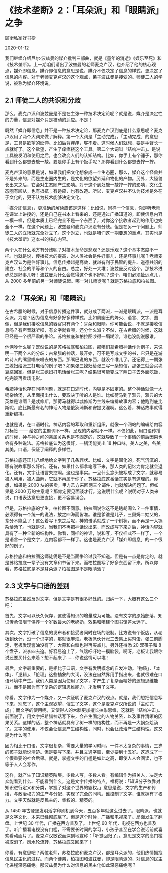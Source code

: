 # 《技术垄断》2：「耳朵派」和「眼睛派」之争

顾衡私家好书榜

2020-01-12

我们继续介绍尼尔·波兹曼的媒介批判三部曲，就是《童年的消逝》《娱乐至死》和《技术垄断》。上一期咱们请出了波兹曼的老师麦克卢汉，也介绍了他的核心观点，媒介即信息。媒介即信息的意思是说，媒介不仅决定了信息的样式，更决定了信息的内容。对于老师麦克卢汉的这个观点，弟子波兹曼是接受的。师徒二人的学说，被称为媒介环境说。

## 2.1 师徒二人的共识和分歧

那么，麦克卢汉和波兹曼是不是在主张一种技术决定论呢？就是说，媒介是决定性的力量，信息对媒介只是被动的适应。不是！

既然「媒介即信息」并不是一种技术决定论，那麦克卢汉到底是什么意思呢？麦克卢汉用了两个大词来做了解释。第一个大词是「主动完成」。「主动完成」的意思是，工具是欲望的延伸。比如后背痒痒，够不着。这时候人们就想，要是手臂长一点就好了。这个欲望，产生了痒痒挠这个工具。第二个大词叫「结构冲击」。是说工具被发明和使用之后，也会改变人们的认知结构。比如，你手上有个锤子，那你看到什么都想去敲一敲。要是你手上有个扳手呢？那你看到什么都想去拧一拧。

麦克卢汉的意思是说，如果我们把文化想象成一个生态圈，那么，媒介这个怪兽并不是外来的，而是生态圈内生的，是文化的欲望外延和物化的产物。另外，大怪兽长出来之后，它会对生态圈产生影响。对于这个到处敲一敲拧一拧的影响，文化生态圈有顺从，也有抵抗；有适应，也有改造。所以，麦克卢汉并不认为技术是外在于文化的，更不认为技术能够决定文化。

「媒介即信息」，更准确的解读应该是这样：比如说，同样一个信息，你是听老师在课堂上讲授的，还是自己在书本上看来的，还是通过广播知道的，即使信息内容一模一样，但是本质上已经完全不是一个东西了，对你这个接收者起到的作用也完全不一样。在这个问题上，波兹曼和麦克卢汉没有分歧。但是在另一个问题上，师徒二人的立场就完全对立了。这个对立，也就是咱们这一期要想的重点，其实也是《技术垄断》这本书的核心内容。

两个人在什么地方有分歧呢？对技术革命是悲观？还是乐观？这个基本态度不一样。也就是说，传播技术的提高，对人类社会是件好事儿，还是坏事儿呢？老师麦克卢汉认为是件好事儿，信息传播越是高效，就越有利于民智的提升、道德共识的建立、社会的平等和个人的自由。总之，好处一大堆；波兹曼反对这个。那技术进步总是好事儿呀！波兹曼为什么会觉得这个也不好呢？这个，咱们必须扯远点儿，从 2000 多年前的另一对师徒说起。哪一对儿师徒呢？就是苏格拉底和柏拉图。

## 2.2 「耳朵派」和「眼睛派」

在古希腊的时候，对于信息传播这件事，就分成了两派，一派是眼睛派，一派是耳朵派。为啥？因为信息有好多好多种样式，比如周幽王的烽火、语言、文字、图像，但是我们接收信息的器官只有两个：耳朵和眼睛。你可能会说，不就是接收信息吗？有声音就听呗，有文字就看呗，还分什么派？不然，在古希腊的时候，这就已经是一个很严肃的争论。苏格拉底和柏拉图吵得一塌糊涂，谁也没能说服谁。

他俩吵什么呢？既然说的是苏格拉底和柏拉图，那咱们拿希腊神话作为例子，来说明一下两个人的分歧：古希腊的神话，最开始，可不是写成文字的书，它只是在游吟诗人的嘴里唱来唱去的东西。那嘴巴说的东西，就没个准儿了。还记得上一期张三媳妇给张三打电话的例子吧？如果张三媳妇给张三写一条短信，那张三就会买块豆腐回家。但是张三媳妇打电话给张三呢？结果很可能变成了两口子去外面吃饭，吃完饭再看场电影。

希腊神话也存在同样问题，就是在口述时代，内容是不固定的。整个神话就像一大锅杂烩汤，从里面捞出什么，要取决于听的人是谁。比如荷马到了雅典，雅典的大英雄是谁啊？是忒修斯，那荷马就得以忒修斯为主线来编排故事内容；他跑到底比斯呢，底比斯最有名的神话人物是俄狄浦斯和安提戈涅啊。这么着，神话故事就得重新编排。

也就是说，在口语时代，神话内容的萃取和重新组织，就像一个网站的编辑给内容打标签 —— 给定的主题词不一样，呈现的内容就不一样。不仅如此，用口语传播的时候，神与神之间的亲属关系也是不固定的，这就导致了一个事情的前后因果也会有多种说法。苏格拉底认为这很好，一锅汤能变出 18 种口味，美人之美，各美其美。口语，保证了阐释的多样性。

苏格拉底还正儿八经地给文字列了几条罪状。比如，文字是固化的，死气沉沉的，哪有说故事那么好听。还有，如果什么都拿笔写下来，那人类的记忆力肯定就会退化。还有，文字让语言失控啊。这也是事实。一旦什么念头被写成了文字，就容易被人利用，被人曲解，它就不再属于你了。苏格拉底这番话其实是有道理的。你想，如果是 2000 块的买卖，甲方乙方来回两三个邮件，也就解决问题了。但如果是 2000 万的生意呢？那肯定要见面谈才行。这说明什么呢？说明对于人类来说，口语表达意思更直接，更不容易误会。

但是，苏格拉底的学生，柏拉图不同意。柏拉图说你这不是瞎胡闹么？一件事情，必须得有一个统一的说法，放之四海而皆准。谁是爹谁是儿子，三舅妈二姑父的，辈分不能乱了！这么着写下来之后呢，神的谱系就成了一个树状，而不再是一大锅杂烩汤了。也就是说，当我们不再把神话说出来，而改成写下来之后，神话内容就具有了一种全新的结构性。你看，同样的神话，说和写，不仅样式不一样了，一个是语言一个是文字，连内容都不一样了。这也是麦克卢汉「媒介即信息」的一个很好的例子。

苏格拉底和柏拉图这师徒俩是不是当面争论过我不知道。但是有一点是肯定的，就是苏格拉底一辈子没有文章和书留下来。而柏拉图写了好多东西留下来。所以你看，苏格拉底是不是耳朵派？柏拉图是不是眼睛派？

## 2.3 文字与口语的差别

苏格拉底虽然反对文字，但是文字是有很多好处的。归纳一下，大概有这么三个吧：

首先，文字可以长久保存，这使得知识的增量成为可能。没有文字的原始部落，知识传承仅限于供养一个岁数最大的老奶奶，效果和咱建个图书馆差太远了。

其次，文字打破了信息的发布者和接受者同时在场的限制。比方说有个饭店，从老板到伙计，没一个识字的，那就很麻烦。老板派伙计张三去集上买鸡蛋，张三前脚走，老板发现酱油没有了，大蒜和白糖也得再买点儿，另外还得添 20 双筷子和 8 个盘子，派李四去追。好容易追上了，气喘吁吁地一摸脑袋，啊呀，老板让我跟你说还要买什么来着？想不起来了…… 你说这情可以堪！

最后，文字最重要的，是相比于口语，文字有发明概念的自发冲动。「物质」、「本体」、「逻辑」、「伦理」这些抽象的大词，没法在自然界用手指出来，也就很难在口语环境中产生。我们人类是因为使用了文字，才产生了复杂而精妙的逻辑思维能力。而不是因为有了复杂的逻辑思维能力，才发明了文字。

你看，文字作为一个媒介，又一次证明了麦克卢汉的观点。就是，我们想把信息写下来，别忘了，这个主观欲望，催生了文字，这个是麦克卢汉所说的「主动完成」；而文字的使用呢，又使得人的大脑更加擅长抽象思维，这就是「结构冲击」。前面说了，用文字把希腊神话写下来，会产生固定的人物关系，以及事件清晰的因果关系。这样的话，整个神话就具有了树一样的结构性，而不再是一大锅杂烩汤了。文字的使用，不仅会让信息产生结构性，同时，也会让政治产生结构性。这又是为什么呢？

因为相比于口语，文字很复杂，需要大量的学习时间。一件不太复杂的事情，三岁的孩子就能说清楚。但是要写下来，并且文通字顺，至少要到十五岁。这造成了一个很重要的社会后果。就是，掌握文字的门槛是如此之高，即使人人会阅读，也不等于人人会写作。

这样，就产生了知识精英阶层。少数人写，多数人看。有编辑作为把关人，决定大众能看到什么、不能看到什么，这是文字传播的特点。福柯说：「知识分子依靠对知识进行定义和分类，掌握了对这个世界的霸权。」意思是说，文字的生产和传播，与政治权力的生产与分配，实现了完全的同构。谁控制了文字，谁就拥有了权力。文字天然就是反民主的、集权的、精英的。

从 1450 年古登堡发明活字印刷机到今天，五百多年就这么过去了。眼睛派，也就是文字文化，本来已经彻底赢了。但是这个时候，广播和电视来了。局面发生了翻盘。上世纪 30 年代，广播在西方普及了。上世纪 60 年代，电视在西方也普及了。听广播看电视没有门槛，不需要长时间的学习，小孩子甚至在学会说话前就喜欢看动画片了。麦克卢汉敏锐而深刻地宣称：「听觉回归了」。意思是文字的高门槛被取消了。风水轮流转，苏格拉底又回来了！

你看，有意思吧？两位老师，苏格拉底和麦克卢汉，都是耳朵派的，他们热情拥抱信息民主化的过程。而两个徒弟，柏拉图和波兹曼，却是眼睛派的，对信息的民主化进程深恶痛绝。那波兹曼为什么对信息的民主化如此深恶痛绝呢？